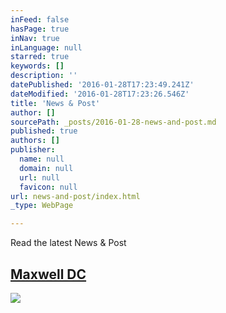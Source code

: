 ```yaml
---
inFeed: false
hasPage: true
inNav: true
inLanguage: null
starred: true
keywords: []
description: ''
datePublished: '2016-01-28T17:23:49.241Z'
dateModified: '2016-01-28T17:23:26.546Z'
title: 'News & Post'
author: []
sourcePath: _posts/2016-01-28-news-and-post.md
published: true
authors: []
publisher:
  name: null
  domain: null
  url: null
  favicon: null
url: news-and-post/index.html
_type: WebPage

---
```

Read the latest News & Post 

## [Maxwell DC ][0]
![](https://the-grid-user-content.s3-us-west-2.amazonaws.com/6d7d5fe1-5952-40a2-8f4e-f1af9e4621a5.jpg)

[0]: http://www.maxwell.syr.edu/DC/DC_Profiles/Rafael_Cifuentes__16,_IR___ECON__16/